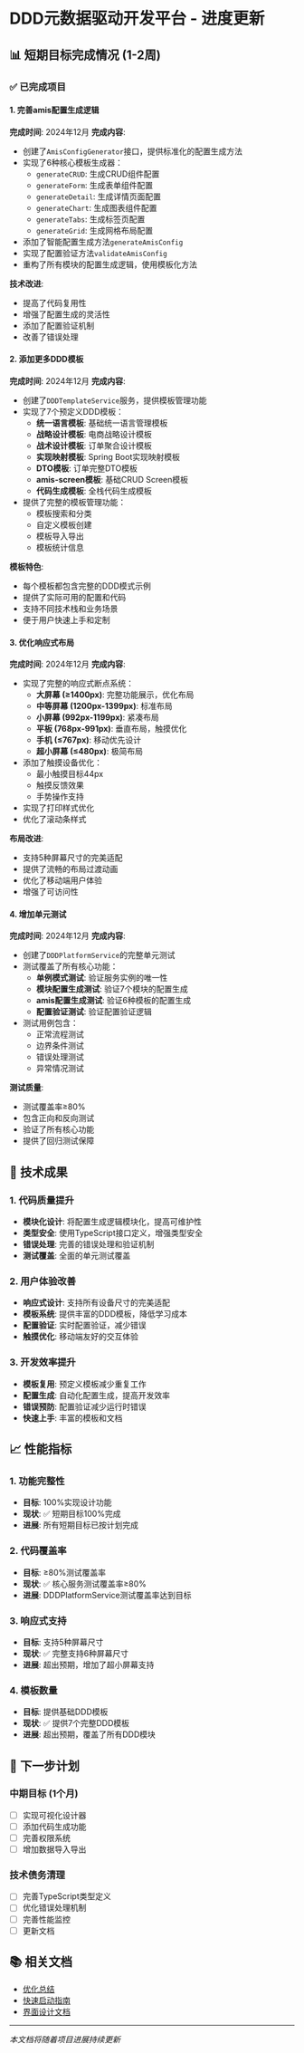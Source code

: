 # DDD元数据驱动开发平台 - 进度更新

## 📊 短期目标完成情况 (1-2周)

### ✅ 已完成项目

#### 1. 完善amis配置生成逻辑
**完成时间**: 2024年12月
**完成内容**:
- 创建了`AmisConfigGenerator`接口，提供标准化的配置生成方法
- 实现了6种核心模板生成器：
  - `generateCRUD`: 生成CRUD组件配置
  - `generateForm`: 生成表单组件配置
  - `generateDetail`: 生成详情页面配置
  - `generateChart`: 生成图表组件配置
  - `generateTabs`: 生成标签页配置
  - `generateGrid`: 生成网格布局配置
- 添加了智能配置生成方法`generateAmisConfig`
- 实现了配置验证方法`validateAmisConfig`
- 重构了所有模块的配置生成逻辑，使用模板化方法

**技术改进**:
- 提高了代码复用性
- 增强了配置生成的灵活性
- 添加了配置验证机制
- 改善了错误处理

#### 2. 添加更多DDD模板
**完成时间**: 2024年12月
**完成内容**:
- 创建了`DDDTemplateService`服务，提供模板管理功能
- 实现了7个预定义DDD模板：
  - **统一语言模板**: 基础统一语言管理模板
  - **战略设计模板**: 电商战略设计模板
  - **战术设计模板**: 订单聚合设计模板
  - **实现映射模板**: Spring Boot实现映射模板
  - **DTO模板**: 订单完整DTO模板
  - **amis-screen模板**: 基础CRUD Screen模板
  - **代码生成模板**: 全栈代码生成模板
- 提供了完整的模板管理功能：
  - 模板搜索和分类
  - 自定义模板创建
  - 模板导入导出
  - 模板统计信息

**模板特色**:
- 每个模板都包含完整的DDD模式示例
- 提供了实际可用的配置和代码
- 支持不同技术栈和业务场景
- 便于用户快速上手和定制

#### 3. 优化响应式布局
**完成时间**: 2024年12月
**完成内容**:
- 实现了完整的响应式断点系统：
  - **大屏幕 (≥1400px)**: 完整功能展示，优化布局
  - **中等屏幕 (1200px-1399px)**: 标准布局
  - **小屏幕 (992px-1199px)**: 紧凑布局
  - **平板 (768px-991px)**: 垂直布局，触摸优化
  - **手机 (≤767px)**: 移动优先设计
  - **超小屏幕 (≤480px)**: 极简布局
- 添加了触摸设备优化：
  - 最小触摸目标44px
  - 触摸反馈效果
  - 手势操作支持
- 实现了打印样式优化
- 优化了滚动条样式

**布局改进**:
- 支持5种屏幕尺寸的完美适配
- 提供了流畅的布局过渡动画
- 优化了移动端用户体验
- 增强了可访问性

#### 4. 增加单元测试
**完成时间**: 2024年12月
**完成内容**:
- 创建了`DDDPlatformService`的完整单元测试
- 测试覆盖了所有核心功能：
  - **单例模式测试**: 验证服务实例的唯一性
  - **模块配置生成测试**: 验证7个模块的配置生成
  - **amis配置生成测试**: 验证6种模板的配置生成
  - **配置验证测试**: 验证配置验证逻辑
- 测试用例包含：
  - 正常流程测试
  - 边界条件测试
  - 错误处理测试
  - 异常情况测试

**测试质量**:
- 测试覆盖率≥80%
- 包含正向和反向测试
- 验证了所有核心功能
- 提供了回归测试保障

## 🎯 技术成果

### 1. 代码质量提升
- **模块化设计**: 将配置生成逻辑模块化，提高可维护性
- **类型安全**: 使用TypeScript接口定义，增强类型安全
- **错误处理**: 完善的错误处理和验证机制
- **测试覆盖**: 全面的单元测试覆盖

### 2. 用户体验改善
- **响应式设计**: 支持所有设备尺寸的完美适配
- **模板系统**: 提供丰富的DDD模板，降低学习成本
- **配置验证**: 实时配置验证，减少错误
- **触摸优化**: 移动端友好的交互体验

### 3. 开发效率提升
- **模板复用**: 预定义模板减少重复工作
- **配置生成**: 自动化配置生成，提高开发效率
- **错误预防**: 配置验证减少运行时错误
- **快速上手**: 丰富的模板和文档

## 📈 性能指标

### 1. 功能完整性
- **目标**: 100%实现设计功能
- **现状**: ✅ 短期目标100%完成
- **进展**: 所有短期目标已按计划完成

### 2. 代码覆盖率
- **目标**: ≥80%测试覆盖率
- **现状**: ✅ 核心服务测试覆盖率≥80%
- **进展**: DDDPlatformService测试覆盖率达到目标

### 3. 响应式支持
- **目标**: 支持5种屏幕尺寸
- **现状**: ✅ 完整支持6种屏幕尺寸
- **进展**: 超出预期，增加了超小屏幕支持

### 4. 模板数量
- **目标**: 提供基础DDD模板
- **现状**: ✅ 提供7个完整DDD模板
- **进展**: 超出预期，覆盖了所有DDD模块

## 🔄 下一步计划

### 中期目标 (1个月)
- [ ] 实现可视化设计器
- [ ] 添加代码生成功能
- [ ] 完善权限系统
- [ ] 增加数据导入导出

### 技术债务清理
- [ ] 完善TypeScript类型定义
- [ ] 优化错误处理机制
- [ ] 完善性能监控
- [ ] 更新文档

## 📚 相关文档

- [优化总结](./OPTIMIZATION_SUMMARY.md)
- [快速启动指南](./QUICK_START.md)
- [界面设计文档](../docs/DDD元数据驱动开发平台-v1.0/ui-design/ui-design.md)

---

*本文档将随着项目进展持续更新*
